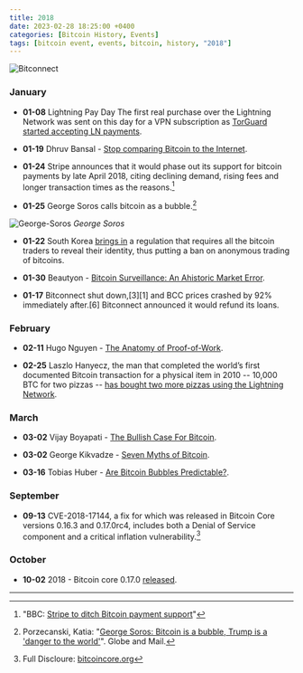 ```yaml
---
title: 2018  
date: 2023-02-28 18:25:00 +0400
categories: [Bitcoin History, Events]
tags: [bitcoin event, events, bitcoin, history, "2018"]
---
```


![Bitconnect](https://gifimage.net/wp-content/uploads/2018/11/gif-bitconnect.gif)

### **January**

* **01-08** Lightning Pay Day The first real purchase over the Lightning Network was sent on this day for a VPN subscription as [TorGuard started accepting LN payments](https://www.reddit.com/r/Bitcoin/comments/7ozmi2/torguard_anonymous_vpn_proxy_and_email_services/).

* **01-19** Dhruv Bansal - [Stop comparing Bitcoin to the Internet](https://bitcoinwords.github.io/cy18m1#stop-comparing-bitcoin-to-the-internet).

* **01-24**  Stripe announces that it would phase out its support for bitcoin payments by late April 2018, citing declining demand, rising fees and longer transaction times as the reasons.[^1]

* **01-25** George Soros calls bitcoin as a bubble.[^2]

![George-Soros](https://www.theglobeandmail.com/resizer/Xk-IJMeda7TSonL7kVZ7XdGmTMg=/1200x0/filters:quality(80):format(webp)/arc-anglerfish-tgam-prod-tgam.s3.amazonaws.com/public/3YO5ZNYBY5A25NMO7SHLF6XWC4.jpg)
*George Soros*

* **01-22** South Korea [brings in](https://www.independent.co.uk/tech/bitcoin-latest-price-value-south-korea-regulation-a8173506.html) a regulation that requires all the bitcoin traders to reveal their identity, thus putting a ban on anonymous trading of bitcoins.

* **01-30** Beautyon - [Bitcoin Surveillance: An Ahistoric Market Error](https://bitcoinwords.github.io/cy18m1#bitcoin-surveillance-an-ahistoric-market-error).

* **01-17** Bitconnect shut down,[3][1] and BCC prices crashed by 92% immediately after.[6] Bitconnect announced it would refund its loans.

### **February**

* **02-11** Hugo Nguyen - [The Anatomy of Proof-of-Work](https://archive.is/EyY2A).

* **02-25** Laszlo Hanyecz, the man that completed the world’s first documented Bitcoin transaction for a physical item in 2010 -- 10,000 BTC for two pizzas -- [has bought two more pizzas using the Lightning Network](https://lists.linuxfoundation.org/pipermail/lightning-dev/2018-February/001044.html).

### **March** 

* **03-02** Vijay Boyapati - [The Bullish Case For Bitcoin](https://archive.is/jE0Bs).

* **03-02** George Kikvadze - [Seven Myths of Bitcoin](https://bitcoinwords.github.io/cy18m3#seven-myths-of-bitcoin).

* **03-16** Tobias Huber - [Are Bitcoin Bubbles Predictable?](https://bitcoinwords.github.io/cy18m3#are-bitcoin-bubbles-predictable).

### **September**

* **09-13** CVE-2018-17144, a fix for which was released in Bitcoin Core versions 0.16.3 and 0.17.0rc4, includes both a Denial of Service component and a critical inflation vulnerability.[^3]

### **October**

* **10-02** 2018 - Bitcoin core 0.17.0 [released](https://bitcoincore.org/en/releases/0.17.0/).





***

[^1]: "BBC: [Stripe to ditch Bitcoin payment support](https://www.bbc.com/news/business-42798935)"

[^2]: Porzecanski, Katia: "[George Soros: Bitcoin is a bubble, Trump is a 'danger to the world'](https://www.theglobeandmail.com/globe-investor/investment-ideas/george-soros-says-bitcoin-bubble-wont-have-sharp-break-like-others/article37739168/)". Globe and Mail. 

[^3]: Full Discloure: [bitcoincore.org](https://bitcoincore.org/en/2018/09/20/notice/)
